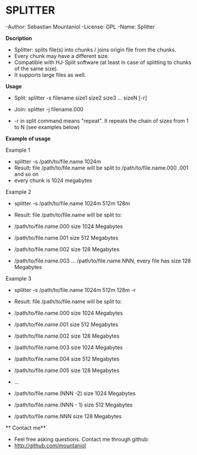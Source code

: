 SPLITTER
========

-Author: 	Sebastian Mountaniol
-License: 	GPL
-Name: 		Splitter


**Dscription**

* Splitter: splits file(s) into chunks / joins origin file from the chunks.
* Every chunk may have a different size.
* Compatible with HJ-Split software (at least in case of splitting to chunks of the same size).
* It supports large files as well.

**Usage** 

* Split: splitter -s filename size1 size2 size3 ... sizeN [-r]
* Join:  splitter -j filename.000

* -r in split command means "repeat". It repeats the chain of sizes from 1 to N
(see examples below)

**Example of usage**

Example 1
- splitter -s /path/to/file.name 1024m
- Result: file /path/to/file.name will be split to /path/to/file.name.000 .001 and so on
- every chunk is 1024 megabytes

Example 2
- splitter -s /path/to/file.name 1024m 512m 128m
- Result: file /path/to/file.name will be split to: 

- /path/to/file.name.000 size 1024 Megabytes
- /path/to/file.name.001 size 512 Megabytes
- /path/to/file.name.002 size 128 Megabytes
- /path/to/file.name.003 ... /path/to/file.name.NNN, every file has size 128 Megabytes 

Example 3
- splitter -s /path/to/file.name 1024m 512m 128m -r
- Result: file /path/to/file.name will be split to: 

- /path/to/file.name.000 size 1024 Megabytes
- /path/to/file.name.001 size 512 Megabytes
- /path/to/file.name.002 size 128 Megabytes
- /path/to/file.name.003 size 1024 Megabytes
- /path/to/file.name.004 size 512 Megabytes
- /path/to/file.name.005 size 128 Megabytes
- ...
- /path/to/file.name.(NNN -2)  size 1024 Megabytes
- /path/to/file.name.(NNN - 1) size 512 Megabytes
- /path/to/file.name.NNN       size 128 Megabytes

** Contact me**
- Feel free asking questions. Contact me through github:
- http://github.com/mountaniol
